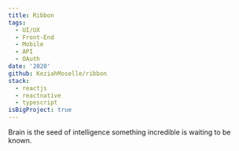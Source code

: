 ```yaml
---
title: Ribbon
tags:
  - UI/UX
  - Front-End
  - Mobile
  - API
  - OAuth
date: '2020'
github: KeziahMoselle/ribbon
stack:
  - reactjs
  - reactnative
  - typescript
isBigProject: true
---
```


Brain is the seed of intelligence something incredible is waiting to be known.